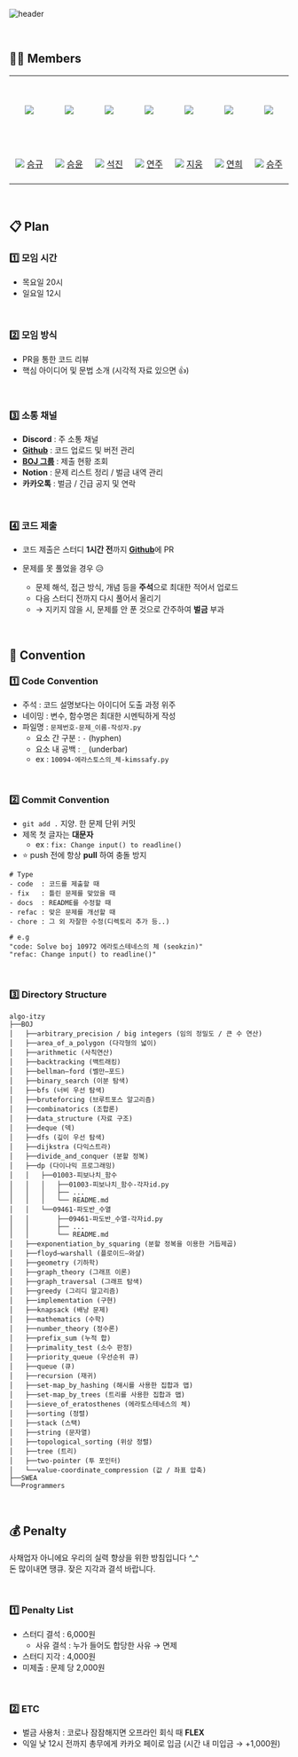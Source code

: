 ![header](https://capsule-render.vercel.app/api?type=soft&color=auto&height=300&section=header&text=Algo-Itzy&desc=Algorithms%20Study%20Group!&fontSize=90&descAlign=57&descAlignY=70&&animation=twinkling)

<br />

## 👨‍💻 Members

<table>
  <tr height="125px">
    <td align="center" width="120px">
      <a href="https://github.com/ed-kyu"><img src="https://avatars.githubusercontent.com/u/76573337?v=4"/></a>
    </td>
    <td align="center" width="120px">
      <a href="https://github.com/YoonBaek/"><img src="https://avatars.githubusercontent.com/u/69225659?v=4"/></a>
    </td>
    <td align="center" width="120px">
      <a href="https://github.com/seokzin/"><img src="https://avatars.githubusercontent.com/u/43740455?v=4"/></a>
    </td>
    <td align="center" width="120px">
      <a href="https://github.com/Julia-we-s2"><img src="https://avatars.githubusercontent.com/u/77710182?v=4"/></a>
    </td>
    <td align="center" width="120px">
      <a href="https://github.com/j2woong1"><img src="https://avatars.githubusercontent.com/u/25497798?v=4"/></a>
    </td>
    <td align="center" width="120px">
      <a href="https://github.com/devpla/"><img src="https://avatars.githubusercontent.com/u/87457066?v=4"/></a>
    </td>
    <td align="center" width="120px">
      <a href="https://github.com/chaselover/"><img src="https://avatars.githubusercontent.com/u/79824434?v=4"/></a>
    </td>
  </tr>
  <tr height="70px">
    <td align="center" width="120px">
      <img src="http://mazassumnida.wtf/api/mini/generate_badge?boj=cppc03" />
      <a href="https://github.com/ed-kyu">승규</a>
    </td>
    <td align="center" width="120px">
      <img src="http://mazassumnida.wtf/api/mini/generate_badge?boj=baekyoon" />
      <a href="https://github.com/YoonBaek/">승윤</a>
    </td>
    <td align="center" width="120px">
      <img src="http://mazassumnida.wtf/api/mini/generate_badge?boj=seokzin" />
      <a href="https://github.com/seokzin/">석진</a>
    </td>
    <td align="center" width="120px">
      <img src="http://mazassumnida.wtf/api/mini/generate_badge?boj=soultreeforgood" />
      <a href="https://github.com/Julia-we-s2">연주</a>
    </td>
    <td align="center" width="120px">
      <img src="http://mazassumnida.wtf/api/mini/generate_badge?boj=j2woong1" />
      <a href="https://github.com/j2woong1">지웅</a>
    </td>
    <td align="center" width="120px">
      <img src="http://mazassumnida.wtf/api/mini/generate_badge?boj=hing9u" />
      <a href="https://github.com/devpla/">연희</a>
    </td>
    <td align="center" width="120px">
      <img src="http://mazassumnida.wtf/api/mini/generate_badge?boj=wannabe" />
      <a href="https://github.com/chaselover/">승주</a>
    </td>
  </tr>
</table>

<br />

## 📋 Plan

<!-- - **인원** : [위연주](https://github.com/Julia-we-s2), [백승윤](https://github.com/YoonBaek), [채연희](https://github.com/devpla), [소석진](https://github.com/seokzin), [김승규](https://github.com/ed-kyu)(백준 그룹 관리), [정지웅](https://github.com/JiWoongJeong)(총무), [한승주](https://github.com/chaselover)
- **문제 수준** : solved.ac - 문제 - CLASS에서 모임 때마다 다음 문제 선정 / 필요시 SWEA 문제 선정 -->

### 1️⃣ 모임 시간

- 목요일 20시
- 일요일 12시

<br />

### 2️⃣ 모임 방식

- PR을 통한 코드 리뷰
- 핵심 아이디어 및 문법 소개 (시각적 자료 있으면 👍)

<br />

### 3️⃣ 소통 채널

- **Discord** : 주 소통 채널
- [**Github**](https://github.com/ss6-algorithm-study/algo-itzy) : 코드 업로드 및 버전 관리
- [**BOJ 그룹**](https://www.acmicpc.net/group/11918) : 제출 현황 조회
- **Notion** : 문제 리스트 정리 / 벌금 내역 관리
- **카카오톡** : 벌금 / 긴급 공지 및 연락

<br />

### 4️⃣ 코드 제출

- 코드 제출은 스터디 **1시간 전**까지 [**Github**](https://github.com/ss6-algorithm-study/algo-itzy)에 PR

- 문제를 못 풀었을 경우 😥

  - 문제 해석, 접근 방식, 개념 등을 **주석**으로 최대한 적어서 업로드
  - 다음 스터디 전까지 다시 풀어서 올리기
  - → 지키지 않을 시, 문제를 안 푼 것으로 간주하여 **벌금** 부과

<br />

## 🤙 Convention

### 1️⃣ Code Convention

- 주석 : 코드 설명보다는 아이디어 도출 과정 위주
- 네이밍 : 변수, 함수명은 최대한 시멘틱하게 작성
- 파일명 : `문제번호-문제_이름-작성자.py`
  - 요소 간 구분 : `-` (hyphen)
  - 요소 내 공백 : `_` (underbar)
  - ex : `10094-에라스토스의_체-kimssafy.py`

<br />

### 2️⃣ Commit Convention

- `git add .` 지양. 한 문제 단위 커밋
- 제목 첫 글자는 **대문자**
  - ex : `fix: Change input() to readline()`
- ⭐ push 전에 항상 **pull** 하여 충돌 방지

```
# Type
- code  : 코드를 제출할 때
- fix   : 틀린 문제를 맞았을 때
- docs  : README를 수정할 때
- refac : 맞은 문제를 개선할 때
- chore : 그 외 자잘한 수정(디렉토리 추가 등..)

# e.g
"code: Solve boj 10972 에라토스테네스의 체 (seokzin)"
"refac: Change input() to readline()"
```

<br />

### 3️⃣ Directory Structure

<!-- ![image](https://user-images.githubusercontent.com/87457066/128278963-21470384-3c70-450d-936c-5b3e34723f78.png) -->

```
algo-itzy
├──BOJ
│   ├──arbitrary_precision / big integers (임의 정밀도 / 큰 수 연산)
│   ├──area_of_a_polygon (다각형의 넓이)
│   ├──arithmetic (사칙연산)
│   ├──backtracking (백트래킹)
│   ├──bellman–ford (벨만–포드)
│   ├──binary_search (이분 탐색)
│   ├──bfs (너비 우선 탐색)
│   ├──bruteforcing (브루트포스 알고리즘)
│   ├──combinatorics (조합론)
│   ├──data_structure (자료 구조)
│   ├──deque (덱)
│   ├──dfs (깊이 우선 탐색)
│   ├──dijkstra (다익스트라)
│   ├──divide_and_conquer (분할 정복)
│   ├──dp (다이나믹 프로그래밍)
│   │   ├──01003-피보나치_함수
│   │   │   ├──01003-피보나치_함수-각자id.py
│   │   │   ├── ...
│   │   │   └── README.md
│   │   └──09461-파도반_수열
│   │       ├──09461-파도반_수열-각자id.py
│   │       ├── ...
│   │       └── README.md
│   ├──exponentiation_by_squaring (분할 정복을 이용한 거듭제곱)
│   ├──floyd–warshall (플로이드–와샬)
│   ├──geometry (기하학)
│   ├──graph_theory (그래프 이론)
│   ├──graph_traversal (그래프 탐색)
│   ├──greedy (그리디 알고리즘)
│   ├──implementation (구현)
│   ├──knapsack (배낭 문제)
│   ├──mathematics (수학)
│   ├──number_theory (정수론)
│   ├──prefix_sum (누적 합)
│   ├──primality_test (소수 판정)
│   ├──priority_queue (우선순위 큐)
│   ├──queue (큐)
│   ├──recursion (재귀)
│   ├──set-map_by_hashing (해시를 사용한 집합과 맵)
│   ├──set-map_by_trees (트리를 사용한 집합과 맵)
│   ├──sieve_of_eratosthenes (에라토스테네스의 체)
│   ├──sorting (정렬)
│   ├──stack (스택)
│   ├──string (문자열)
│   ├──topological_sorting (위상 정렬)
│   ├──tree (트리)
│   ├──two-pointer (투 포인터)
│   └──value-coordinate_compression (값 / 좌표 압축)
├──SWEA
└──Programmers
```

<br>

<!-- ## 🙆 **참가자들 알고리즘 경험도**

- [위연주](https://github.com/Julia-we-s2) : 프로그래머스 문제 유형별 1, 2 푸셨었음. 파이썬 잘 모름 열심히 할게요😭
- [채연희](https://github.com/hing9u) : 백준 단계 초반 30제 + 해커랭크 easy ~ medium
- [백승윤](https://github.com/YoonBaek) : 거의 백준만. 파이썬 경험 적음. BOJ S2 (Golang)
- [김승규](https://github.com/ed-kyu) : 백준 실버 초급 단계정도
- [소석진](https://github.com/seokzin) : 백준 골드3
- [정지웅](https://github.com/JiWoongJeong) : 경험 없습니다 열심히 해볼게요
- [한승주](https://github.com/chaselover) : 백준 플래티넘 ㄷㄷ

<br> -->

## 💰 Penalty

사채업자 아니에요 우리의 실력 향상을 위한 방침입니다 ^\_^  
돈 많이내면 땡큐. 잦은 지각과 결석 바랍니다.

<br />

### 1️⃣ Penalty List

- 스터디 결석 : 6,000원
  - 사유 결석 : 누가 들어도 합당한 사유 → 면제
- 스터디 지각 : 4,000원
- 미제출 : 문제 당 2,000원

<br />

### 2️⃣ ETC

- 벌금 사용처 : 코로나 잠잠해지면 오프라인 회식 때 **FLEX**
- 익일 낮 12시 전까지 총무에게 카카오 페이로 입금 (시간 내 미입금 → +1,000원)
